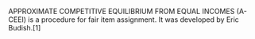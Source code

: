 APPROXIMATE COMPETITIVE EQUILIBRIUM FROM EQUAL INCOMES (A-CEEI) is a procedure for fair item assignment. It was developed by Eric Budish.[1]
